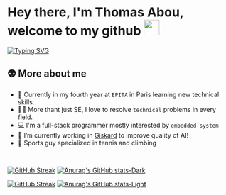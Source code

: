 <h1>Hey there, I'm Thomas Abou, welcome to my github <img src="https://media.giphy.com/media/Xtf4p3Ib9D31GOisHr/giphy.gif" width="35"></h1>

<a href="https://git.io/typing-svg"><img src="https://readme-typing-svg.demolab.com?font=Karla&duration=2000&pause=1000&color=59a178&width=435&lines=Software+Engineer+student+at+EPITA;Always+ready+to+learn+new+things;Climbing+expert+!" alt="Typing SVG" /></a>



## :alien:  More about me
- :school: Currently in my fourth year at `EPITA` in Paris learning new technical skills.
- :technologist: More thant just SE, I love to resolve `technical` problems in every field.
- :computer: I'm a full-stack programmer mostly interested by `embedded system`
- :green_heart: I’m currently working in [Giskard](https://www.giskard.ai/) to improve quality of AI!
- :medal_sports: Sports guy specialized in tennis and climbing

<br>


[![GitHub Streak](https://streak-stats.demolab.com?user=thomasabou01&theme=vue-dark&border=59a178)](https://git.io/streak-stats#gh-dark-mode-only)
[![Anurag's GitHub stats-Dark](https://github-readme-stats.vercel.app/api?username=thomasabou01&show_icons=true&theme=vue-dark&border_color=59a178#gh-dark-mode-only)](https://github.com/anuraghazra/github-readme-stats#gh-dark-mode-only)

[![GitHub Streak](https://streak-stats.demolab.com?user=thomasabou01&theme=vue&border=59a178)](https://git.io/streak-stats#gh-light-mode-only)
[![Anurag's GitHub stats-Light](https://github-readme-stats.vercel.app/api?username=thomasabou01&show_icons=true&theme=vue&border_color=59a178#gh-light-mode-only)](https://github.com/anuraghazra/github-readme-stats#gh-light-mode-only)
